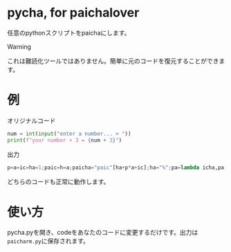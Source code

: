 # pycha, for paichalover
任意のpythonスクリプトをpaichaにします。
> [!WARNING]
> これは難読化ツールではありません。簡単に元のコードを復元することができます。
# 例
オリジナルコード
```py
num = int(input("enter a number... > "))
print(f"your number + 3 = {num + 3}")
```
出力
```py
p=a=ic=ha=1;paic=h=a;paicha="paic"[ha+p*a+ic];ha="%";pa=lambda icha,pa:icha%pa;ic=ha+paicha;paicha=exec;paicha(pa(ic,h+a+paic+h+a+paic+h+a+paic+h+a+paic+h+a...
```
どちらのコードも正常に動作します。
# 使い方
pycha.pyを開き、codeをあなたのコードに変更するだけです。出力は`paicharm.py`に保存されます。
